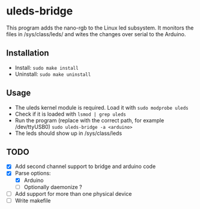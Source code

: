 # uleds-bridge
This program adds the nano-rgb to the Linux led subsystem.
It monitors the files in /sys/class/leds/ and wites the changes over serial to the Arduino.

## Installation

- Install:
``
sudo make install
``
- Uninstall:
``
sudo make uninstall
``


## Usage
- The uleds kernel module is required. Load it with
``
sudo modprobe uleds
``
- Check if it is loaded with 
``
lsmod | grep uleds
``
- Run the program (replace <arduino> with the correct path, for example /dev/ttyUSB0)
``
sudo uleds-bridge -a <arduino>
``
- The leds should show up in /sys/class/leds

## TODO
- [x] Add second channel support to bridge and arduino code
- [x] Parse options:
  - [x] Arduino
  - [ ] Optionally daemonize ?
- [ ] Add support for more than one physical device
- [ ] Write makefile

